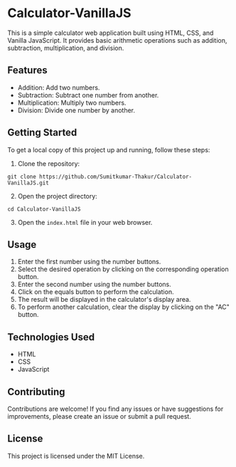 # Calculator-VanillaJS

This is a simple calculator web application built using HTML, CSS, and Vanilla JavaScript. It provides basic arithmetic operations such as addition, subtraction, multiplication, and division.

## Features

- Addition: Add two numbers.
- Subtraction: Subtract one number from another.
- Multiplication: Multiply two numbers.
- Division: Divide one number by another.

## Getting Started

To get a local copy of this project up and running, follow these steps:

1. Clone the repository:

```
git clone https://github.com/Sumitkumar-Thakur/Calculator-VanillaJS.git
```

2. Open the project directory:

```
cd Calculator-VanillaJS
```

3. Open the `index.html` file in your web browser.

## Usage

1. Enter the first number using the number buttons.
2. Select the desired operation by clicking on the corresponding operation button.
3. Enter the second number using the number buttons.
4. Click on the equals button to perform the calculation.
5. The result will be displayed in the calculator's display area.
6. To perform another calculation, clear the display by clicking on the "AC" button.

## Technologies Used

- HTML
- CSS
- JavaScript

## Contributing

Contributions are welcome! If you find any issues or have suggestions for improvements, please create an issue or submit a pull request.

## License

This project is licensed under the MIT License.
